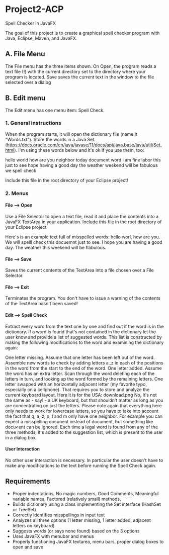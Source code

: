 # Project2-ACP
Spell Checker in JavaFX

The goal of this project is to create a graphical spell checker program with Java, Eclipse, Maven, and JavaFX. 

## A. File Menu
The File menu has the three items shown. On Open, the program reads a text file (!) with the current directory set to the directory where your program is located. Save saves the current text in the window to the file selected over a dialog

## B. Edit menu
The Edit menu has one menu item: Spell Check.

### 1. General instructions
When the program starts, it will open the dictionary file (name it "Words.txt"). Store the words in a Java Set. (https://docs.oracle.com/en/java/javase/11/docs/api/java.base/java/util/Set.html). I'm using these words below and it's ok if you use them, too:

hello
world
how
are
you
neighbor
today
document
word
i
am
fine
labor
this
just
to
see
hope
having
a
good
day
the
weather
weekend
will
be
fabulous
we
spell
check

Include this file in the root directory of your Eclipse project!

### 2. Menus
#### File --> Open
Use a File Selector to open a text file, read it and place the contents into a JavaFX TextArea in your application. Include this file in the root directory of  your Eclipse project

Here's is an example text full of misspelled words:
hello worl, how are you. We will spelll check this docuemnt just to see. I hope you are having a good day. The weather this weekend will be flabulous.

#### File --> Save
Saves the current contents of the TextArea into a file chosen over a File Selector.

#### File --> Exit
Terminates the program. You don't have to issue a warning of the contents of the TextArea hasn't been saved!

#### Edit --> Spell Check
Extract every word from the text one by one and find out if the word is in the dictionary. If a word is found that's not contained in the dictionary let the user know and provide a list of suggested words. This list is constructed by making the following modifications to the word and examining the dictionary again:

One letter missing. Assume that one letter has been left out of the word. Assemble new words to check by adding letters a..z in each of the positions in the word from the start to the end of the word.
One letter added. Assume the word has an extra letter. Scan through the word deleting each of the letters in turn, and looking up the word formed by the remaining letters.
One letter swapped with an horizontally adjacent letter (my favorite typo, especially on a cellphone). That requires you to store and analyze the current keyboard layout. Here it is for the USA:
download.png
No, it's not the same as - say! - a UK keyboard, but that shouldn't matter as long as you are concentrating on just the letters. Please note again that everything here only needs to work for lowercase letters, so you have to take into account the fact that q, a, z, p, l and m only have one neighbor. For example you can expect a misspelling docunent instead of document, but something like docu<ent can be ignored.
Each time a legal word is found from any of the three methods, it's added to the suggestion list, which is present to the user in a dialog box. 

#### User Interaction
No other user interaction is necessary. In particular the user doesn't have to make any modifications to the text before running the Spell Check again.

## Requirements
- Proper indentations, No magic numbers, Good Comments, Meaningful variable names, Factored (relatively small) methods.
- Builds dictionary using a class implementing the Set interface (HashSet or TreeSet)
- Correctly identifies misspellings in input text
- Analyzes all three options (1 letter missing, 1 letter added, adjacent letters on keyboard)
- Suggests words (or says none found) based on the 3 options
- Uses JavaFX with menubar and menus
- Properly functioning JavaFX textarea, menu bars, proper dialog boxes to open and save
